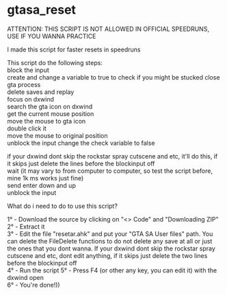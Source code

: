 # gtasa_reset  

ATTENTION: THIS SCRIPT IS NOT ALLOWED IN OFFICIAL SPEEDRUNS, USE IF YOU WANNA PRACTICE  

I made this script for faster resets in speedruns  

This script do the following steps:  
block the input  
create and change a variable to true to check if you might be stucked
close gta process  
delete saves and replay  
focus on dxwind  
search the gta icon on dxwind  
get the current mouse position  
move the mouse to gta icon  
double click it  
move the mouse to original position  
unblock the input 
change the check variable to false

if your dxwind dont skip the rockstar spray cutscene and etc, it'll do this, if it skips just delete the lines before the blockinput off  
wait (it may vary to from computer to computer, so test the script before, mine 1k ms works just fine)  
send enter down and up  
unblock the input  

What do i need to do to use this script?  

1° - Download the source by clicking on "<> Code" and "Downloading ZIP"  
2° - Extract it  
3° - Edit the file "resetar.ahk" and put your "GTA SA User files" path. You can delete the FileDelete functions to do not delete any save at all or just the ones that you dont wanna. If your dxwind dont skip the rockstar spray cutscene and etc, dont edit anything, if it skips just delete the two lines before the blockinput off  
4° - Run the script
5° - Press F4 (or other any key, you can edit it) with the dxwind open  
6° - You're done!))

